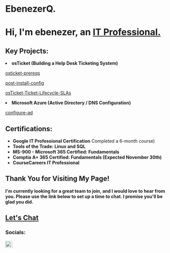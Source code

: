 # EbenezerQ.
<h1>Hi, I'm ebenezer, an <a href="https://linkedin.com/in/eebenezer-quayson/">IT Professional.</a></h1> 

<h2> Key Projects:</h2>
<li><b>osTicket (Building a Help Desk Ticketing System)</b>

[osticket-prereqs
](https://github.com/EbenQuayson009/osticket-prereqs)

[post-install-config
](https://github.com/EbenQuayson009/post-install-config)

[osTicket-Ticket-Lifecycle-SLAs
](https://github.com/EbenQuayson009/osTicket-Ticket-Lifecycle-SLAs)
<li><b>Microsoft Azure (Active Directory / DNS Configuration)</b>

[configure-ad
](https://github.com/EbenQuayson009/configure-ad)
<h2>Certifications:</h2>
<ul>
  <li><b>Google IT Professional Certification</b> Completed a 6-month course)</li>
  <li><b>Tools of the Trade: Linux and SQL</li>
  <li><b>MS-900 - Microsoft 365 Certified: Fundamentals</li>
  <li><b>Comptia A+ 365 Certified: Fundamentals (Expected November 30th)</li>
  <li><b>CourseCareers IT Professional</b></li>
</ul>


<h2>Thank You for Visiting My Page!</h2>

<p>I'm currently looking for a great team to join, and I would love to hear from you. Please use the link below to set up a time to chat. I promise you'll be glad you did.</p>
<h2><a href="https://calendly.com/grandviewsuccess-evan/quick-chat-with-evan">Let's Chat</a></h2>

<h3>Socials:</h3>

<a href="https://linkedin.com/in/evan-yearwood/">
  <img align="left" alt="Evan | LinkedIn" width="22px" src="https://cdn.jsdelivr.net/npm/simple-icons@v3/icons/linkedin.svg" />
</a>

